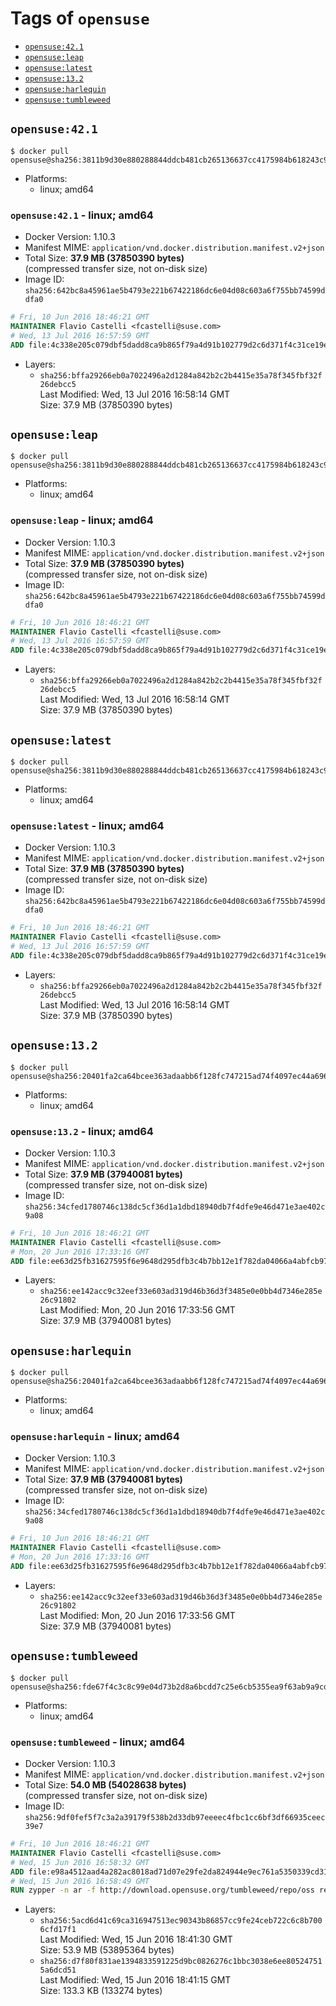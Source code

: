 <!-- THIS FILE IS GENERATED VIA '.template-helpers/generate-tag-details.pl' -->

# Tags of `opensuse`

-	[`opensuse:42.1`](#opensuse421)
-	[`opensuse:leap`](#opensuseleap)
-	[`opensuse:latest`](#opensuselatest)
-	[`opensuse:13.2`](#opensuse132)
-	[`opensuse:harlequin`](#opensuseharlequin)
-	[`opensuse:tumbleweed`](#opensusetumbleweed)

## `opensuse:42.1`

```console
$ docker pull opensuse@sha256:3811b9d30e880288844ddcb481cb265136637cc4175984b618243c9b96602375
```

-	Platforms:
	-	linux; amd64

### `opensuse:42.1` - linux; amd64

-	Docker Version: 1.10.3
-	Manifest MIME: `application/vnd.docker.distribution.manifest.v2+json`
-	Total Size: **37.9 MB (37850390 bytes)**  
	(compressed transfer size, not on-disk size)
-	Image ID: `sha256:642bc8a45961ae5b4793e221b67422186dc6e04d08c603a6f755bb74599ddfa0`

```dockerfile
# Fri, 10 Jun 2016 18:46:21 GMT
MAINTAINER Flavio Castelli <fcastelli@suse.com>
# Wed, 13 Jul 2016 16:57:59 GMT
ADD file:4c338e205c079dbf5dadd8ca9b865f79a4d91b102779d2c6d371f4c31ce19ec1 in /
```

-	Layers:
	-	`sha256:bffa29266eb0a7022496a2d1284a842b2c2b4415e35a78f345fbf32f26debcc5`  
		Last Modified: Wed, 13 Jul 2016 16:58:14 GMT  
		Size: 37.9 MB (37850390 bytes)

## `opensuse:leap`

```console
$ docker pull opensuse@sha256:3811b9d30e880288844ddcb481cb265136637cc4175984b618243c9b96602375
```

-	Platforms:
	-	linux; amd64

### `opensuse:leap` - linux; amd64

-	Docker Version: 1.10.3
-	Manifest MIME: `application/vnd.docker.distribution.manifest.v2+json`
-	Total Size: **37.9 MB (37850390 bytes)**  
	(compressed transfer size, not on-disk size)
-	Image ID: `sha256:642bc8a45961ae5b4793e221b67422186dc6e04d08c603a6f755bb74599ddfa0`

```dockerfile
# Fri, 10 Jun 2016 18:46:21 GMT
MAINTAINER Flavio Castelli <fcastelli@suse.com>
# Wed, 13 Jul 2016 16:57:59 GMT
ADD file:4c338e205c079dbf5dadd8ca9b865f79a4d91b102779d2c6d371f4c31ce19ec1 in /
```

-	Layers:
	-	`sha256:bffa29266eb0a7022496a2d1284a842b2c2b4415e35a78f345fbf32f26debcc5`  
		Last Modified: Wed, 13 Jul 2016 16:58:14 GMT  
		Size: 37.9 MB (37850390 bytes)

## `opensuse:latest`

```console
$ docker pull opensuse@sha256:3811b9d30e880288844ddcb481cb265136637cc4175984b618243c9b96602375
```

-	Platforms:
	-	linux; amd64

### `opensuse:latest` - linux; amd64

-	Docker Version: 1.10.3
-	Manifest MIME: `application/vnd.docker.distribution.manifest.v2+json`
-	Total Size: **37.9 MB (37850390 bytes)**  
	(compressed transfer size, not on-disk size)
-	Image ID: `sha256:642bc8a45961ae5b4793e221b67422186dc6e04d08c603a6f755bb74599ddfa0`

```dockerfile
# Fri, 10 Jun 2016 18:46:21 GMT
MAINTAINER Flavio Castelli <fcastelli@suse.com>
# Wed, 13 Jul 2016 16:57:59 GMT
ADD file:4c338e205c079dbf5dadd8ca9b865f79a4d91b102779d2c6d371f4c31ce19ec1 in /
```

-	Layers:
	-	`sha256:bffa29266eb0a7022496a2d1284a842b2c2b4415e35a78f345fbf32f26debcc5`  
		Last Modified: Wed, 13 Jul 2016 16:58:14 GMT  
		Size: 37.9 MB (37850390 bytes)

## `opensuse:13.2`

```console
$ docker pull opensuse@sha256:20401fa2ca64bcee363adaabb6f128fc747215ad74f4097ec44a696ebe3a0900
```

-	Platforms:
	-	linux; amd64

### `opensuse:13.2` - linux; amd64

-	Docker Version: 1.10.3
-	Manifest MIME: `application/vnd.docker.distribution.manifest.v2+json`
-	Total Size: **37.9 MB (37940081 bytes)**  
	(compressed transfer size, not on-disk size)
-	Image ID: `sha256:34cfed1780746c138dc5cf36d1a1dbd18940db7f4dfe9e46d471e3ae402c9a08`

```dockerfile
# Fri, 10 Jun 2016 18:46:21 GMT
MAINTAINER Flavio Castelli <fcastelli@suse.com>
# Mon, 20 Jun 2016 17:33:16 GMT
ADD file:ee63d25fb31627595f6e9648d295dfb3c4b7bb12e1f782da04066a4abfcb979d in /
```

-	Layers:
	-	`sha256:ee142acc9c32eef33e603ad319d46b36d3f3485e0e0bb4d7346e285e26c91802`  
		Last Modified: Mon, 20 Jun 2016 17:33:56 GMT  
		Size: 37.9 MB (37940081 bytes)

## `opensuse:harlequin`

```console
$ docker pull opensuse@sha256:20401fa2ca64bcee363adaabb6f128fc747215ad74f4097ec44a696ebe3a0900
```

-	Platforms:
	-	linux; amd64

### `opensuse:harlequin` - linux; amd64

-	Docker Version: 1.10.3
-	Manifest MIME: `application/vnd.docker.distribution.manifest.v2+json`
-	Total Size: **37.9 MB (37940081 bytes)**  
	(compressed transfer size, not on-disk size)
-	Image ID: `sha256:34cfed1780746c138dc5cf36d1a1dbd18940db7f4dfe9e46d471e3ae402c9a08`

```dockerfile
# Fri, 10 Jun 2016 18:46:21 GMT
MAINTAINER Flavio Castelli <fcastelli@suse.com>
# Mon, 20 Jun 2016 17:33:16 GMT
ADD file:ee63d25fb31627595f6e9648d295dfb3c4b7bb12e1f782da04066a4abfcb979d in /
```

-	Layers:
	-	`sha256:ee142acc9c32eef33e603ad319d46b36d3f3485e0e0bb4d7346e285e26c91802`  
		Last Modified: Mon, 20 Jun 2016 17:33:56 GMT  
		Size: 37.9 MB (37940081 bytes)

## `opensuse:tumbleweed`

```console
$ docker pull opensuse@sha256:fde67f4c3c8c99e04d73b2d8a6bcdd7c25e6cb5355ea9f63ab9a9cd82b0e7768
```

-	Platforms:
	-	linux; amd64

### `opensuse:tumbleweed` - linux; amd64

-	Docker Version: 1.10.3
-	Manifest MIME: `application/vnd.docker.distribution.manifest.v2+json`
-	Total Size: **54.0 MB (54028638 bytes)**  
	(compressed transfer size, not on-disk size)
-	Image ID: `sha256:9df0fef5f7c3a2a39179f538b2d33db97eeeec4fbc1cc6bf3df66935ceec39e7`

```dockerfile
# Fri, 10 Jun 2016 18:46:21 GMT
MAINTAINER Flavio Castelli <fcastelli@suse.com>
# Wed, 15 Jun 2016 16:58:32 GMT
ADD file:e98a4512aad4a282ac8018ad71d07e29fe2da824944e9ec761a5350339cd3130 in /
# Wed, 15 Jun 2016 16:58:49 GMT
RUN zypper -n ar -f http://download.opensuse.org/tumbleweed/repo/oss repo-oss &&     zypper -n ar -f http://download.opensuse.org/tumbleweed/repo/non-oss repo-non-oss &&     zypper -n ar -f http://download.opensuse.org/update/tumbleweed/ repo-update &&     zypper -n ar -f -d http://download.opensuse.org/tumbleweed/repo/debug repo-debug
```

-	Layers:
	-	`sha256:5acd6d41c69ca316947513ec90343b86857cc9fe24ceb722c6c8b7006cfd17f1`  
		Last Modified: Wed, 15 Jun 2016 18:41:30 GMT  
		Size: 53.9 MB (53895364 bytes)
	-	`sha256:d7f80f831ae1394833591225d9bc0826276c1bbc3038e6ee805247515a6dcd51`  
		Last Modified: Wed, 15 Jun 2016 18:41:15 GMT  
		Size: 133.3 KB (133274 bytes)

